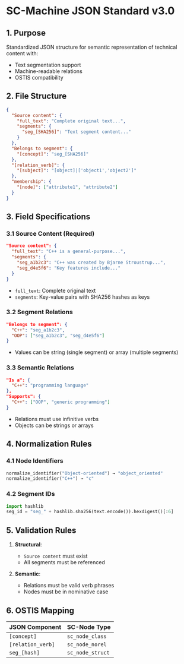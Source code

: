 # SC-Machine JSON Standard v3.0

## 1. Purpose
Standardized JSON structure for semantic representation of technical content with:
- Text segmentation support
- Machine-readable relations
- OSTIS compatibility

## 2. File Structure
```json
{
  "Source content": {
    "full_text": "Complete original text...",
    "segments": {
      "seg_[SHA256]": "Text segment content..."
    }
  },
  "Belongs to segment": {
    "[concept]": "seg_[SHA256]"
  },
  "[relation_verb]": {
    "[subject]": "[object]|['object1','object2']"
  },
  "membership": {
    "[node]": ["attribute1", "attribute2"]
  }
}
```

## 3. Field Specifications

### 3.1 Source Content (Required)
```json
"Source content": {
  "full_text": "C++ is a general-purpose...",
  "segments": {
    "seg_a1b2c3": "C++ was created by Bjarne Stroustrup...",
    "seg_d4e5f6": "Key features include..."
  }
}
```
- `full_text`: Complete original text
- `segments`: Key-value pairs with SHA256 hashes as keys

### 3.2 Segment Relations
```json
"Belongs to segment": {
  "C++": "seg_a1b2c3",
  "OOP": ["seg_a1b2c3", "seg_d4e5f6"]
}
```
- Values can be string (single segment) or array (multiple segments)

### 3.3 Semantic Relations
```json
"Is a": {
  "C++": "programming language"
},
"Supports": {
  "C++": ["OOP", "generic programming"]
}
```
- Relations must use infinitive verbs
- Objects can be strings or arrays

## 4. Normalization Rules

### 4.1 Node Identifiers
```python
normalize_identifier("Object-oriented") → "object_oriented"
normalize_identifier("C++") → "c" 
```

### 4.2 Segment IDs
```python
import hashlib
seg_id = "seg_" + hashlib.sha256(text.encode()).hexdigest()[:6]
```

## 5. Validation Rules

1. **Structural**:
   - `Source content` must exist
   - All segments must be referenced

2. **Semantic**:
   - Relations must be valid verb phrases
   - Nodes must be in nominative case

## 6. OSTIS Mapping

| JSON Component       | SC-Node Type          |
|----------------------|-----------------------|
| `[concept]`          | `sc_node_class`       |
| `[relation_verb]`    | `sc_node_norel`       |
| `seg_[hash]`         | `sc_node_struct`      |

